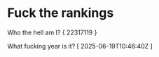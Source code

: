 # Fuck the rankings

Who the hell am I?
{ 22317119 }

What fucking year is it?
[ 2025-06-19T10:46:40Z ]
